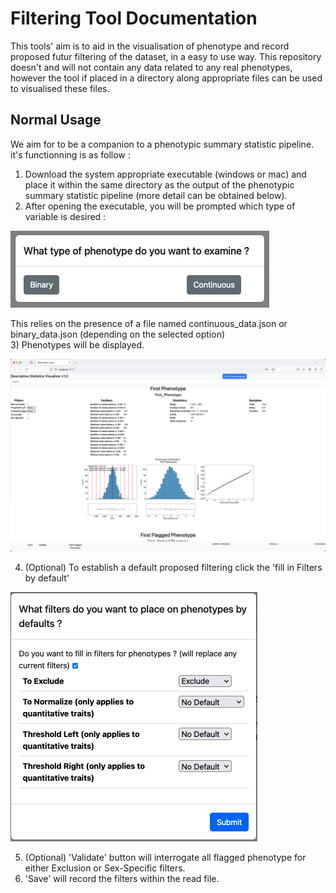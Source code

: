 # Filtering Tool Documentation

This tools' aim is to aid in the visualisation of phenotype and record proposed futur filtering of the dataset, in a easy to use way. This repository doesn't and will not contain any data related to any real phenotypes, however the tool if placed in a directory along appropriate files can be used to visualised these files.

## Normal Usage 
We aim for to be a companion to a phenotypic summary statistic pipeline. it's functionning is as follow :

1) Download the system appropriate executable (windows or mac) and place it within the same directory as the output of the phenotypic summary statistic pipeline (more detail can be obtained below).
2) After opening the executable, you will be prompted which type of variable is desired :
   
![Prompt](util/prompt.png)

   This relies on the presence of a file named continuous_data.json or binary_data.json (depending on the selected option)  
3) Phenotypes will be displayed.  

![Phenotype Display](util/Phenotype.png)  

4) (Optional) To establish a default proposed filtering click the 'fill in Filters by default'

![Phenotype Default](util/Default.png)  

5) (Optional) 'Validate' button will interrogate all flagged phenotype for either Exclusion or Sex-Specific filters.
6) 'Save' will record the filters within the read file.
